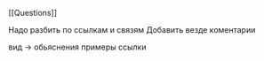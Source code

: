  
[[Questions]]


Надо разбить по ссылкам и связям
Добавить везде коментарии

вид -> 
	обьяснения 
	примеры
	ссылки 
